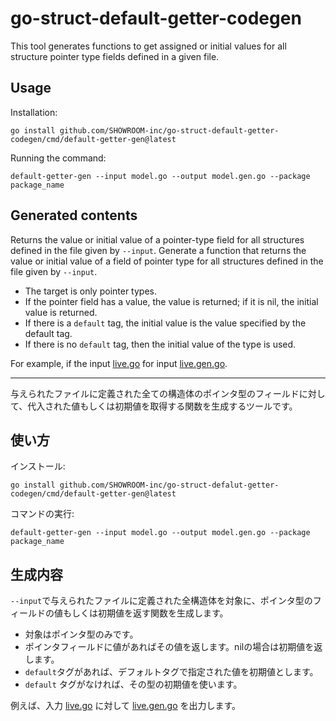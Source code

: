# go-struct-default-getter-codegen

This tool generates functions to get assigned or initial values for all structure pointer type fields defined in a given file.

## Usage
Installation:
```shell 
go install github.com/SHOWROOM-inc/go-struct-default-getter-codegen/cmd/default-getter-gen@latest 
``` 

Running the command: 

```shell 
default-getter-gen --input model.go --output model.gen.go --package package_name 
``` 

## Generated contents
Returns the value or initial value of a pointer-type field for all structures defined in the file given by `--input`. Generate a function that returns the value or initial value of a field of pointer type for all structures defined in the file given by `--input`.

- The target is only pointer types.
- If the pointer field has a value, the value is returned; if it is nil, the initial value is returned.
- If there is a `default` tag, the initial value is the value specified by the default tag.
- If there is no `default` tag, then the initial value of the type is used.

For example, if the input [live.go](./examples/live.go) for input [live.gen.go](./examples/live.gen.go).

---
与えられたファイルに定義された全ての構造体のポインタ型のフィールドに対して、代入された値もしくは初期値を取得する関数を生成するツールです。

## 使い方
インストール:
```shell
go install github.com/SHOWROOM-inc/go-struct-defalut-getter-codegen/cmd/default-getter-gen@latest
```

コマンドの実行:
```shell 
default-getter-gen --input model.go --output model.gen.go --package package_name
```

## 生成内容
`--input`で与えられたファイルに定義された全構造体を対象に、ポインタ型のフィールドの値もしくは初期値を返す関数を生成します。

- 対象はポインタ型のみです。
- ポインタフィールドに値があればその値を返します。nilの場合は初期値を返します。
- `default`タグがあれば、デフォルトタグで指定された値を初期値とします。
- `default` タグがなければ、その型の初期値を使います。

例えば、入力 [live.go](./examples/live.go) に対して [live.gen.go](./examples/live.gen.go) を出力します。
